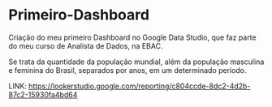 # Primeiro-Dashboard
Criação do meu primeiro Dashboard no Google Data Studio, que faz parte do meu curso de Analista de Dados, na EBAC.

Se trata da quantidade da população mundial, além da população masculina e feminina do Brasil, separados por anos, em um determinado período.

LINK: https://lookerstudio.google.com/reporting/c804ccde-8dc2-4d2b-87c2-15930fa4bd64
